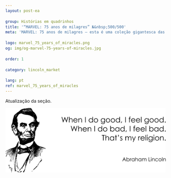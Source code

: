 ```yaml
---
layout: post-ea

group: Histórias em quadrinhos
title: '“MARVEL: 75 anos de milagres” №&nbsp;500/500'
meta: 'MARVEL: 75 anos de milagres – esta é uma coleção gigantesca das cenas mais significativas do emocionante universo da Marvel.'

logo: marvel_75_years_of_miracles.png
og: img/og-marvel-75-years-of-miracles.jpg

order: 1

category: lincoln_market

lang: pt
ref: marvel_75_years_of_miracles
---
```


Atualização da seção. 

<a data-fancybox="gallery" href="/img/programming/Lincoln.png"><img src="/img/programming/Lincoln.png" alt=""></a>
